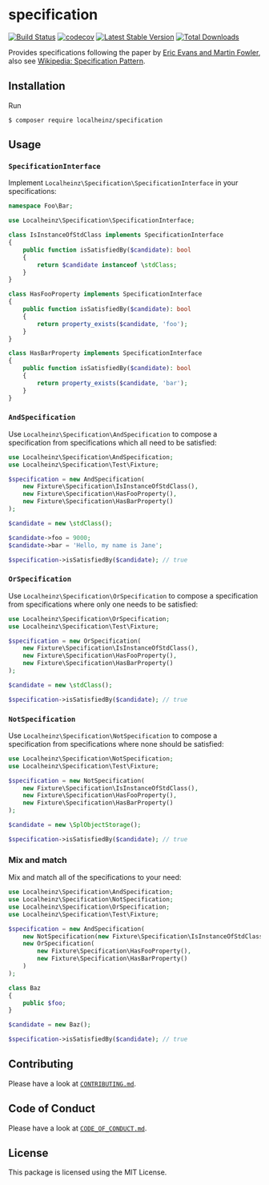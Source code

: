 # specification

[![Build Status](https://travis-ci.org/localheinz/specification.svg?branch=master)](https://travis-ci.org/localheinz/specification)
[![codecov](https://codecov.io/gh/localheinz/specification/branch/master/graph/badge.svg)](https://codecov.io/gh/localheinz/specification)
[![Latest Stable Version](https://poser.pugx.org/localheinz/specification/v/stable)](https://packagist.org/packages/localheinz/specification)
[![Total Downloads](https://poser.pugx.org/localheinz/specification/downloads)](https://packagist.org/packages/localheinz/specification)

Provides specifications following the paper by [Eric Evans and
Martin Fowler](http://martinfowler.com/apsupp/spec.pdf), also see
[Wikipedia: Specification Pattern](https://en.wikipedia.org/wiki/Specification_pattern).

## Installation

Run

```
$ composer require localheinz/specification
```

## Usage

### `SpecificationInterface`

Implement `Localheinz\Specification\SpecificationInterface` in your specifications:

```php
namespace Foo\Bar;

use Localheinz\Specification\SpecificationInterface;

class IsInstanceOfStdClass implements SpecificationInterface
{
    public function isSatisfiedBy($candidate): bool
    {
        return $candidate instanceof \stdClass;
    }
}

class HasFooProperty implements SpecificationInterface
{
    public function isSatisfiedBy($candidate): bool
    {
        return property_exists($candidate, 'foo');
    }
}

class HasBarProperty implements SpecificationInterface
{
    public function isSatisfiedBy($candidate): bool
    {
        return property_exists($candidate, 'bar');
    }
}
```

### `AndSpecification`

Use `Localheinz\Specification\AndSpecification` to compose a specification
from specifications which all need to be satisfied:

```php
use Localheinz\Specification\AndSpecification;
use Localheinz\Specification\Test\Fixture;

$specification = new AndSpecification(
    new Fixture\Specification\IsInstanceOfStdClass(),
    new Fixture\Specification\HasFooProperty(),
    new Fixture\Specification\HasBarProperty()
);

$candidate = new \stdClass();

$candidate->foo = 9000;
$candidate->bar = 'Hello, my name is Jane';

$specification->isSatisfiedBy($candidate); // true
```

### `OrSpecification`

Use `Localheinz\Specification\OrSpecification` to compose a specification
from specifications where only one needs to be satisfied:

```php
use Localheinz\Specification\OrSpecification;
use Localheinz\Specification\Test\Fixture;

$specification = new OrSpecification(
    new Fixture\Specification\IsInstanceOfStdClass(),
    new Fixture\Specification\HasFooProperty(),
    new Fixture\Specification\HasBarProperty()
);

$candidate = new \stdClass();

$specification->isSatisfiedBy($candidate); // true
```

### `NotSpecification`

Use `Localheinz\Specification\NotSpecification` to compose a specification
from specifications where none should be satisfied:

```php
use Localheinz\Specification\NotSpecification;
use Localheinz\Specification\Test\Fixture;

$specification = new NotSpecification(
    new Fixture\Specification\IsInstanceOfStdClass(),
    new Fixture\Specification\HasFooProperty(),
    new Fixture\Specification\HasBarProperty()
);

$candidate = new \SplObjectStorage();

$specification->isSatisfiedBy($candidate); // true
```

### Mix and match

Mix and match all of the specifications to your need:

```php
use Localheinz\Specification\AndSpecification;
use Localheinz\Specification\NotSpecification;
use Localheinz\Specification\OrSpecification;
use Localheinz\Specification\Test\Fixture;

$specification = new AndSpecification(
    new NotSpecification(new Fixture\Specification\IsInstanceOfStdClass()),
    new OrSpecification(
        new Fixture\Specification\HasFooProperty(),
        new Fixture\Specification\HasBarProperty()
    )
);

class Baz
{
    public $foo;
}

$candidate = new Baz();

$specification->isSatisfiedBy($candidate); // true
```

## Contributing

Please have a look at [`CONTRIBUTING.md`](.github/CONTRIBUTING.md).

## Code of Conduct

Please have a look at [`CODE_OF_CONDUCT.md`](.github/CODE_OF_CONDUCT.md).

## License

This package is licensed using the MIT License.
